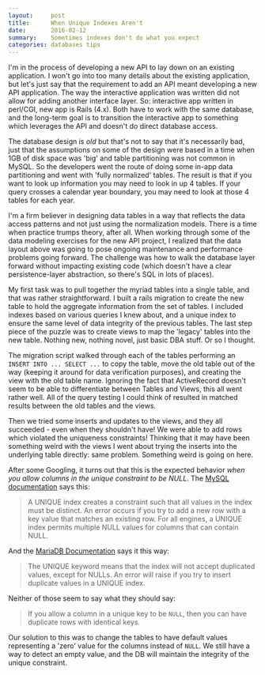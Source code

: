 ```yaml
---
layout:     post
title:      When Unique Indexes Aren't
date:       2016-02-12
summary:    Sometimes indexes don't do what you expect
categories: databases tips
---
```


I'm in the process of developing a new API to lay down on an existing application. I won't go into too many details about the existing application, but let's just say that the requirement to add an API meant developing a new API application. The way the interactive application was written did not allow for adding another interface layer. So: interactive app written in perl/CGI, new app is Rails (4.x). Both have to work with the same database, and the long-term goal is to transition the interactive app to something which leverages the API and doesn't do direct database access.

The database design is _old_ but that's not to say that it's necessarily bad, just that the assumptions on some of the design were based in a time when 1GB of disk space was 'big' and table partitioning was not common in MySQL. So the developers went the route of doing some in-app data partitioning and went with 'fully normalized' tables. The result is that if you want to look up information you may need to look in up 4 tables. If your query crosses a calendar year boundary, you may need to look at those 4 tables for each year.

I'm a firm believer in designing data tables in a way that reflects the data access patterns and not just using the normalization models. There is a time when practice trumps theory, after all. When working through some of the data modeling exercises for the new API project, I realized that the data layout above was going to pose ongoing maintenance and performance problems going forward. The challenge was how to walk the database layer forward without impacting existing code (which doesn't have a clear persistence-layer abstraction, so there's SQL in lots of places).

My first task was to pull together the myriad tables into a single table, and that was rather straightforward. I built a rails migration to create the new table to hold the aggregate information from the set of tables. I included indexes based on various queries I knew about, and a unique index to ensure the same level of data integrity of the previous tables. The last step piece of the puzzle was to create views to map the 'legacy' tables into the new table. Nothing new, nothing novel, just basic DBA stuff. Or so I thought.

The migration script walked through each of the tables performing an `INSERT INTO ... SELECT ...` to copy the table, move the old table out of the way (keeping it around for data verification purposes), and creating the view with the old table name. Ignoring the fact that ActiveRecord doesn't seem to be able to differentiate between Tables and Views, this all went rather well. All of the query testing I could think of resulted in matched results between the old tables and the views.

Then we tried some inserts and updates to the views, and they all succeeded - even when they shouldn't have! We were able to add rows which violated the uniqueness constraints! Thinking that it may have been something weird with the views I went about trying the inserts into the underlying table directly: same problem. Something weird is going on here.

After some Googling, it turns out that this is the expected behavior *when you allow columns in the unique constraint to be NULL*. The [MySQL documentation](https://dev.mysql.com/doc/refman/5.7/en/create-table.html) says this:

> A UNIQUE index creates a constraint such that all values in the index must be distinct. An error occurs if you try to add a new row with a key value that matches an existing row. For all engines, a UNIQUE index permits multiple NULL values for columns that can contain NULL.

And the [MariaDB Documentation](https://mariadb.com/kb/en/mariadb/create-table/) says it this way:

> The UNIQUE keyword means that the index will not accept duplicated values, except for NULLs. An error will raise if you try to insert duplicate values in a UNIQUE index.

Neither of those seem to say what they should say:

> If you allow a column in a unique key to be `NULL`, then you can have duplicate rows with identical keys.

Our solution to this was to change the tables to have default values representing a 'zero' value for the columns instead of `NULL`. We still have a way to detect an empty value, and the DB will maintain the integrity of the unique constraint.
